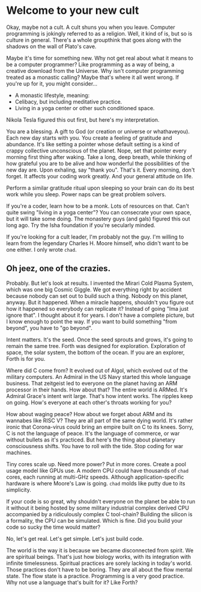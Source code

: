 # Welcome to your new cult

Okay, maybe not a cult. A cult shuns you when you leave. Computer programming
is jokingly referred to as a religion. Well, it kind of is, but so is culture
in general. There's a whole groupthink that goes along with the shadows on the
wall of Plato's cave.

Maybe it's time for something new.
Why not get real about what it means to be a computer programmer?
Like programming as a way of being, a creative download from the Universe.
Why isn't computer programming treated as a monastic calling?
Maybe that's where it all went wrong.
If you're up for it, you might consider...

- A monastic lifestyle, meaning:
- Celibacy, but including meditative practice.
- Living in a yoga center or other such conditioned space.

Nikola Tesla figured this out first, but here's my interpretation.

You are a blessing. A gift to God (or creation or universe or whathaveyou).
Each new day starts with you.
You create a feeling of gratitude and abundance.
It's like setting a pointer whose default setting is a kind of crappy
collective unconscious of the planet.
Nope, set that pointer every morning first thing after waking.
Take a long, deep breath, while thinking of how grateful you are to be alive
and how wonderful the possibilities of the new day are.
Upon exhaling, say "thank you". That's it.
Every morning, don't forget.
It affects your coding work greatly.
And your general attitude on life.

Perform a similar gratitude ritual upon sleeping so your brain can
do its best work while you sleep. Power naps can be great problem solvers.

If you're a coder, learn how to be a monk. Lots of resources on that.
Can't quite swing "living in a yoga center"?
You can consecrate your own space, but it will take some doing. 
The monastery guys (and gals) figured this out long ago.
Try the Isha foundation if you're secularly minded.

If you're looking for a cult leader, I'm probably not the guy.
I'm willing to learn from the legendary Charles H. Moore himself,
who didn't want to be one either. I only wrote `chad`.

## Oh jeez, one of the crazies.

Probably. But let's look at results.
I invented the Mirari Cold Plasma System, which was one big Cosmic Giggle.
We got everything right by accident because nobody can set out to build such
a thing. Nobody on this planet, anyway. But it happened.
When a miracle happens, shouldn't you figure out how it happened so everybody
can replicate it? Instead of going "Ima just ignore that".
I thought about it for years. I don't have a complete picture,
but I know enough to point the way. If you want to build something "from beyond",
you have to "go beyond".

Intent matters. It's the seed. Once the seed sprouts and grows, it's going to
remain the same tree. Forth was designed for exploration. Exploration of space,
the solar system, the bottom of the ocean.
If you are an explorer, Forth is for you.

Where did C come from?
It evolved out of Algol, which evolved out of the military computers.
An Admiral in the US Navy started this whole language business.
That zeitgeist led to everyone on the planet having an ARM processor
in their hands.
How about that? The entire world is ARMed. 
It's Admiral Grace's intent writ large.
That's how intent works. The ripples keep on going.
How's everyone at each other's throats working for you?

How about waging peace?
How about we forget about ARM and its wannabes like RISC V?
They are all part of the same dying world.
It's rather ironic that Corona-virus could bring an empire built on C
to its knees.
Sorry, C is not the language of peace.
It's the language of commerce, or war without bullets as it's practiced.
But here's the thing about planetary consciousness shifts.
You have to roll with the tide.
Stop coding for war machines.

Tiny cores scale up. Need more power? Put in more cores.
Create a pool usage model like GPUs use.
A modern CPU could have thousands of `chad` cores,
each running at multi-GHz speeds.
Although application-specific hardware is where Moore's Law is going.
`chad` molds like putty due to its simplicity.

If your code is so great, why shouldn't everyone on the planet be 
able to run it without it being hosted by
some military industrial complex derived CPU
accompanied by a ridiculously complex C tool-chain?
Building the silicon is a formality, the CPU can be simulated.
Which is fine. Did you build your code so sucky the time would matter?

No, let's get real. Let's get simple. Let's just build code.

The world is the way it is because we became disconnected from spirit.
We are spiritual beings. That's just how biology works,
with its integration with infinite timelessness.
Spiritual practices are sorely lacking in today's world.
Those practices don't have to be boring.
They are all about the flow mental state.
The flow state is a practice.
Programming is a very good practice.
Why not use a language that's built for it? 
Like Forth?
